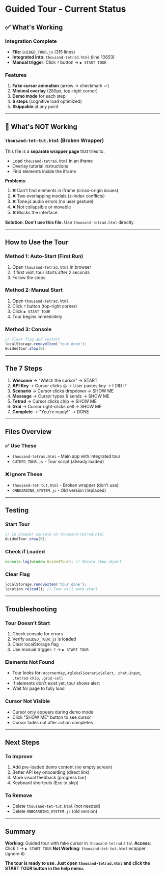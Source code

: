 # Guided Tour - Current Status

## ✅ What's Working

### Integration Complete
- **File**: `GUIDED_TOUR.js` (315 lines)
- **Integrated into**: `thousand-tetrad.html` (line 10653)
- **Manual trigger**: Click `?` button → `▶ START TOUR`

### Features
1. **Fake cursor animation** (arrow → checkmark ✓)
2. **Minimal overlay** (280px, top-right corner)
3. **Demo mode** for each step
4. **6 steps** (cognitive load optimized)
5. **Skippable** at any point

---

## 🚫 What's NOT Working

### `thousand-tet-tut.html` (Broken Wrapper)
This file is a **separate wrapper page** that tries to:
- Load `thousand-tetrad.html` in an iframe
- Overlay tutorial instructions
- Find elements inside the iframe

**Problems**:
1. ❌ Can't find elements in iframe (cross-origin issues)
2. ❌ Two overlapping modals (z-index conflicts)
3. ❌ Tone.js audio errors (no user gesture)
4. ❌ Not collapsible or movable
5. ❌ Blocks the interface

**Solution**: **Don't use this file.** Use `thousand-tetrad.html` directly.

---

## How to Use the Tour

### Method 1: Auto-Start (First Run)
1. Open `thousand-tetrad.html` in browser
2. If first visit, tour starts after 2 seconds
3. Follow the steps

### Method 2: Manual Start
1. Open `thousand-tetrad.html`
2. Click `?` button (top-right corner)
3. Click `▶ START TOUR`
4. Tour begins immediately

### Method 3: Console
```javascript
// Clear flag and restart
localStorage.removeItem('tour.done');
GuidedTour.show(0);
```

---

## The 7 Steps

1. **Welcome** → "Watch the cursor" → START
2. **API Key** → Cursor clicks ◎ → User pastes key → I DID IT
3. **Scenario** → Cursor clicks dropdown → SHOW ME
4. **Message** → Cursor types & sends → SHOW ME
5. **Tetrad** → Cursor clicks chip → SHOW ME
6. **Grid** → Cursor right-clicks cell → SHOW ME
7. **Complete** → "You're ready!" → DONE

---

## Files Overview

### ✅ Use These
- `thousand-tetrad.html` - Main app with integrated tour
- `GUIDED_TOUR.js` - Tour script (already loaded)

### ❌ Ignore These
- `thousand-tet-tut.html` - Broken wrapper (don't use)
- `ONBOARDING_SYSTEM.js` - Old version (replaced)

---

## Testing

### Start Tour
```javascript
// In browser console on thousand-tetrad.html
GuidedTour.show(0);
```

### Check if Loaded
```javascript
console.log(window.GuidedTour); // Should show object
```

### Clear Flag
```javascript
localStorage.removeItem('tour.done');
location.reload(); // Tour will auto-start
```

---

## Troubleshooting

### Tour Doesn't Start
1. Check console for errors
2. Verify `GUIDED_TOUR.js` is loaded
3. Clear localStorage flag
4. Use manual trigger: `?` → `▶ START TOUR`

### Elements Not Found
- Tour looks for: `#cornerKey`, `#globalScenarioSelect`, `.chat-input`, `.tetrad-chip`, `.grid-cell`
- If elements don't exist yet, tour shows alert
- Wait for page to fully load

### Cursor Not Visible
- Cursor only appears during demo mode
- Click "SHOW ME" button to see cursor
- Cursor fades out after action completes

---

## Next Steps

### To Improve
1. Add pre-loaded demo content (no empty screen)
2. Better API key onboarding (direct link)
3. More visual feedback (progress bar)
4. Keyboard shortcuts (Esc to skip)

### To Remove
- Delete `thousand-tet-tut.html` (not needed)
- Delete `ONBOARDING_SYSTEM.js` (old version)

---

## Summary

**Working**: Guided tour with fake cursor in `thousand-tetrad.html`
**Access**: Click `?` → `▶ START TOUR`
**Not Working**: `thousand-tet-tut.html` wrapper (ignore it)

**The tour is ready to use. Just open `thousand-tetrad.html` and click the START TOUR button in the help menu.**
